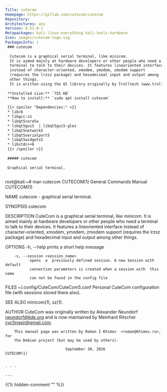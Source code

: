 ```yaml
---
Title: cutecom
Homepage: https://gitlab.com/cutecom/cutecom
Repository: 
Architectures: any
Version: 0.51.0-1
Metapackages: kali-linux-everything kali-tools-hardware 
Icon: images/cutecom-logo.svg
PackagesInfo: |
 ### cutecom
 
  Cutecom is a graphical serial terminal, like minicom.
  It is aimed mainly at hardware developers or other people who need a
  terminal to talk to their devices. It features lineoriented interface
  instead of character-oriented, xmodem, ymodem, zmodem support
  (requires the lrzsz package) and hexadecimal input and output among
  other things.
  It is written using the Qt library originally by Trolltech (www.trolltech.com).
 
 **Installed size:** `755 KB`  
 **How to install:** `sudo apt install cutecom`  
 
 {{< spoiler "Dependencies:" >}}
 * libc6 
 * libgcc-s1 
 * libqt5core5a 
 * libqt5gui5  | libqt5gui5-gles 
 * libqt5network5 
 * libqt5serialport5 
 * libqt5widgets5 
 * libstdc++6 
 {{< /spoiler >}}
 
 ##### cutecom
 
 Graphical serial terminal.
 
 ```
 root@kali:~# man cutecom
 CUTECOM(1)                  General Commands Manual                 CUTECOM(1)
 
 NAME
        cutecom - graphical serial terminal.
 
 SYNOPSIS
        cutecom
 
 DESCRIPTION
        CuteCom  is  a  graphical  serial  terminal, like minicom.  It is aimed
        mainly at hardware developers or other people who need  a  terminal  to
        talk  to their devices. It features a lineoriented interface instead of
        character-oriented, xmodem, ymodem, zmodem support (requires the  lrzsz
        package) and hexadecimal input and output among other things.
 
 OPTIONS
        -h, --help
               prints a short help message
 
        -s, --session <session_name>
               opens  a  previously defined session. A new Session with default
               connection parameters is created when a session with  this  name
               can not be found in the config file
 
 FILES
        ~/.config/CuteCom/CuteCom5.conf
               Personal  CuteCom configuration file (with sessions stored there
               also).
 
 SEE ALSO
        minicom(1), sz(1).
 
 AUTHOR
        CuteCom was originally written by Alexander Neundorf <neundorf@kde.org>
        and is now maintained by Meinhard Ritscher <cyc1ingsir@gmail.com>.
 
        This manual page was written by Roman I Khimov  <roman@khimov.ru>,  for
        the Debian project (but may be used by others).
 
                               September 30, 2016                    CUTECOM(1)
 ```
 
 - - -
 
---
```

{{% hidden-comment "<!--Do not edit anything above this line-->" %}}

